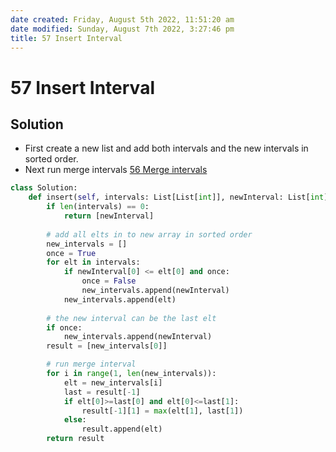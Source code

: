 ```yaml
---
date created: Friday, August 5th 2022, 11:51:20 am
date modified: Sunday, August 7th 2022, 3:27:46 pm
title: 57 Insert Interval
---
```


# 57 Insert Interval

## Solution

- First create a new list and add both intervals and the new intervals in sorted order.
- Next run merge intervals [56 Merge intervals](Algo/Coding%20Practice/Merge%20intervals/56%20Merge%20intervals.md)

```python
class Solution:
    def insert(self, intervals: List[List[int]], newInterval: List[int]) -> List[List[int]]:
        if len(intervals) == 0:
            return [newInterval]
        
        # add all elts in to new array in sorted order
        new_intervals = []
        once = True
        for elt in intervals:
            if newInterval[0] <= elt[0] and once:
                once = False
                new_intervals.append(newInterval)
            new_intervals.append(elt)
	    
	    # the new interval can be the last elt
        if once:
            new_intervals.append(newInterval)
        result = [new_intervals[0]]

		# run merge interval
        for i in range(1, len(new_intervals)):
            elt = new_intervals[i]
            last = result[-1]
            if elt[0]>=last[0] and elt[0]<=last[1]:
                result[-1][1] = max(elt[1], last[1])
            else:
                result.append(elt)
        return result
```
